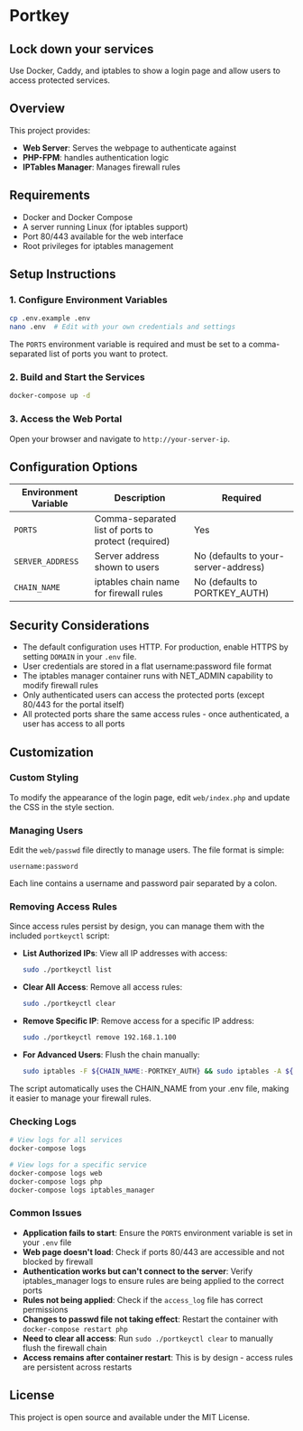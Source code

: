 # Portkey

## Lock down your services

Use Docker, Caddy, and iptables to show a login page and allow users to access protected services.

## Overview

This project provides:

- **Web Server**: Serves the webpage to authenticate against
- **PHP-FPM**: handles authentication logic
- **IPTables Manager**: Manages firewall rules

## Requirements

- Docker and Docker Compose
- A server running Linux (for iptables support)
- Port 80/443 available for the web interface
- Root privileges for iptables management

## Setup Instructions

### 1. Configure Environment Variables

```bash
cp .env.example .env
nano .env  # Edit with your own credentials and settings
```

The `PORTS` environment variable is required and must be set to a comma-separated list of ports you want to protect.

### 2. Build and Start the Services

```bash
docker-compose up -d
```

### 3. Access the Web Portal

Open your browser and navigate to `http://your-server-ip`.

## Configuration Options

| Environment Variable | Description | Required |
|---------------------|-------------|---------|
| `PORTS` | Comma-separated list of ports to protect (required) | Yes |
| `SERVER_ADDRESS` | Server address shown to users | No (defaults to your-server-address) |
| `CHAIN_NAME` | iptables chain name for firewall rules | No (defaults to PORTKEY_AUTH) |

## Security Considerations

- The default configuration uses HTTP. For production, enable HTTPS by setting `DOMAIN` in your `.env` file.
- User credentials are stored in a flat username:password file format
- The iptables manager container runs with NET_ADMIN capability to modify firewall rules
- Only authenticated users can access the protected ports (except 80/443 for the portal itself)
- All protected ports share the same access rules - once authenticated, a user has access to all ports

## Customization

### Custom Styling

To modify the appearance of the login page, edit `web/index.php` and update the CSS in the style section.

### Managing Users

Edit the `web/passwd` file directly to manage users. The file format is simple:
```
username:password
```

Each line contains a username and password pair separated by a colon.

### Removing Access Rules

Since access rules persist by design, you can manage them with the included `portkeyctl` script:

   - **List Authorized IPs**: View all IP addresses with access:
     ```bash
     sudo ./portkeyctl list
     ```

   - **Clear All Access**: Remove all access rules:
     ```bash
     sudo ./portkeyctl clear
     ```

   - **Remove Specific IP**: Remove access for a specific IP address:
     ```bash
     sudo ./portkeyctl remove 192.168.1.100
     ```

   - **For Advanced Users**: Flush the chain manually:
     ```bash
     sudo iptables -F ${CHAIN_NAME:-PORTKEY_AUTH} && sudo iptables -A ${CHAIN_NAME:-PORTKEY_AUTH} -j DROP
     ```

   The script automatically uses the CHAIN_NAME from your .env file, making it easier to manage your firewall rules.

### Checking Logs

```bash
# View logs for all services
docker-compose logs

# View logs for a specific service
docker-compose logs web
docker-compose logs php
docker-compose logs iptables_manager
```

### Common Issues

- **Application fails to start**: Ensure the `PORTS` environment variable is set in your `.env` file
- **Web page doesn't load**: Check if ports 80/443 are accessible and not blocked by firewall
- **Authentication works but can't connect to the server**: Verify iptables_manager logs to ensure rules are being applied to the correct ports
- **Rules not being applied**: Check if the `access_log` file has correct permissions
- **Changes to passwd file not taking effect**: Restart the container with `docker-compose restart php`
- **Need to clear all access**: Run `sudo ./portkeyctl clear` to manually flush the firewall chain
- **Access remains after container restart**: This is by design - access rules are persistent across restarts

## License

This project is open source and available under the MIT License.

